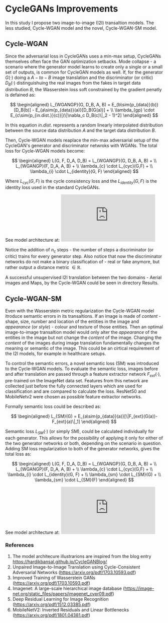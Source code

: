 # CycleGANs Improvements

In this study I propose two image-to-image (I2I) transaltion models. The less studied, Cycle-WGAN model and the novel, Cycle-WGAN-SM model. 

## Cycle-WGAN
Since the adversarial loss in CycleGANs uses a min-max setup, CycleGANs themselves often face the GAN optimization setbacks. Mode collapse - a scenario where the generator model learns to create only a single or a small set of outputs, is common for CycleGAN models as well. If, for the generator $G(\cdot)$ doing a $A-to-B$ image translation and the discriminator (or critic) $D_B(\cdot)$ distinguishuing the real images from the fakes in target data distribution $B$, the Wasserstein loss soft constrained by the gradient penatly is defained as:
   
    
$$
\begin{aligned} 
L_{WGANGP}(G, D_B, A, B) =   E_{b\sim{p_{data}}(b)}[D_B(b)]  -  E_{a\sim{p_{data}}(a)}[D_B(G(a))]  + \\ 
                             \lambda_{gp} \cdot E_{c\sim{p_{in.dist.}}(c)}[(\|\nabla_c D_B(c)\|_2 - 1)^2] 
\end{aligned}
$$
  
  
In this equation $in.dist.$ represents a random linearly interpolated distribution between the source data distribution $A$ and the target data distribution $B$. 

Then, Cycle-WGAN models reaplace the min-max adversarial setup of the CycleGAN's generator and discriminator netwroks with WGANs. The total loss for Cycle-WGAN models become:

$$
\begin{aligned} 
L(G, F, D_A, D_B)  =  L_{WGANGP}(G, D_B, A, B)   + \\ 
                     L_{WGANGP}(F, D_A, A, B)   + \\ 
                     \lambda_{c} \cdot L_{cyc}(G,F)   + \\ 
                     \lambda_{i} \cdot L_{identity}(G, F)   
\end{aligned}
$$

Where  $L_{cyc}(G,F)$ is the cycle consistency loss and the $L_{identity}(G, F)$ is the identity loss used in the standard CycleGANs.

See model architecture at:
![alt text](https://github.com/devesh1611singh/Cycle-WGAN/blob/main/ModelArchitecture/Cycle-WGAN.pdf?raw=true)

Notice the addition of $n_c$ steps - the number of steps a discriminator (or critic) trains for every generator step. Also notice that now the discriminator networks do not make a binary classification of - real or fake anymore, but rather output a distance metric $\in \mathbb{R}$.

A successful unsupervised I2I translation between the two domains - Aerial images and Maps, by the Cycle-WGAN could be seen in directory Results.


## Cycle-WGAN-SM

Even with the Wasserstein metric regularization the Cycle-WGAN model itroduce semantic errors in its transaltions. If an image is made of _content_ - shape, size, number and location of the entities in the image and _appearance_ (or _style_) - colour and texture of those entities. Then an optimal image-to-image transaltion model would only alter the _appearance_ of the entities in the image but not change the _content_ of the image. Changing the _content_ of the images during image translation fundamentally changes the meaning or semantic of the image. This could be an cirtical requirement of the I2I models, for example in healthcare setups.  

To control the semantic errors, a novel semantic loss (SM) was introduced to the Cycle-WGAN models. To evaluate the semantic loss, images before and after translation are passed through a feature extractor network $F_{ext}(\cdot)$, pre-trained on the ImageNet data set. Features from this network are collected just before the fully connected layers which are used for classification and are compared to calculate the loss. ResNet50 and MobileNetv2 were chosen as possible feature extractor networks.

Formally semantic loss could be described as:

$$
\begin{aligned} 
L_{SM}(G)   =  E_{a\sim{p_{data}}(a)}[\|F_{ext}(G(a))-F_{ext}(a)\|_1]
\end{aligned}
$$

Semantic loss $L_{SM}(\cdot)$ (or simply SM), could be calculated individually for each generator. This allows for the possibility of applying it only for either of the two generator networks or both, depending on the scenario in question. Adding SM loss regularization to both of the generator networks, gives the total loss as:

$$
\begin{aligned} 
L(G, F, D_A, D_B)  =  L_{WGANGP}(G, D_B, A, B)   + \\ 
                     L_{WGANGP}(F, D_A, A, B)   + \\ 
                     \lambda_{c} \cdot L_{cyc}(G,F)   + \\ 
                     \lambda_{i} \cdot L_{identity}(G, F) + \\
                     \lambda_{sm} \cdot L_{SM}(G)  + \\
                     \lambda_{sm} \cdot L_{SM}(F)
\end{aligned}
$$

See model architecture at:
![alt text](https://github.com/devesh1611singh/Cycle-WGAN/blob/main/ModelArchitecture/Cycle-WGAN-SM.pdf?raw=true)


### References
1) The model architecure illustrarions are inspired from the blog entry https://hardikbansal.github.io/CycleGANBlog/
2) Unpaired Image-to-Image Translation using Cycle-Consistent Adversarial Networks (https://arxiv.org/pdf/1703.10593.pdf)
3) Improved Training of Wasserstein GANs (https://arxiv.org/pdf/1703.10593.pdf)
4) Imagenet: A large-scale hierarchical image database (https://image-net.org/static_files/papers/imagenet_cvpr09.pdf) 
5) Deep Residual Learning for Image Recognition (https://arxiv.org/pdf/1512.03385.pdf)
6) MobileNetV2: Inverted Residuals and Linear Bottlenecks (https://arxiv.org/pdf/1801.04381.pdf)
